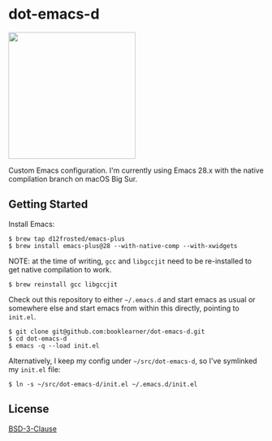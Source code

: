 # dot-emacs-d

<img src="https://user-images.githubusercontent.com/21013541/103108010-af0a2c80-4611-11eb-88df-249cbfbbdc0b.png" width=250>

Custom Emacs configuration. I'm currently using Emacs 28.x with the native compilation branch on macOS Big Sur.

## Getting Started

Install Emacs:

```shell
$ brew tap d12frosted/emacs-plus
$ brew install emacs-plus@28 --with-native-comp --with-xwidgets
```

NOTE: at the time of writing, `gcc` and `libgccjit` need to be re-installed to get native compilation to work.

```shell
$ brew reinstall gcc libgccjit
```

Check out this repository to either `~/.emacs.d` and start emacs as usual or somewhere else and start emacs from within this directly, pointing to `init.el`.

```shell
$ git clone git@github.com:booklearner/dot-emacs-d.git
$ cd dot-emacs-d
$ emacs -q --load init.el
```

Alternatively, I keep my config under `~/src/dot-emacs-d`, so I've symlinked my `init.el` file:

```shell
$ ln -s ~/src/dot-emacs-d/init.el ~/.emacs.d/init.el
```

## License

[BSD-3-Clause](LICENSE)

